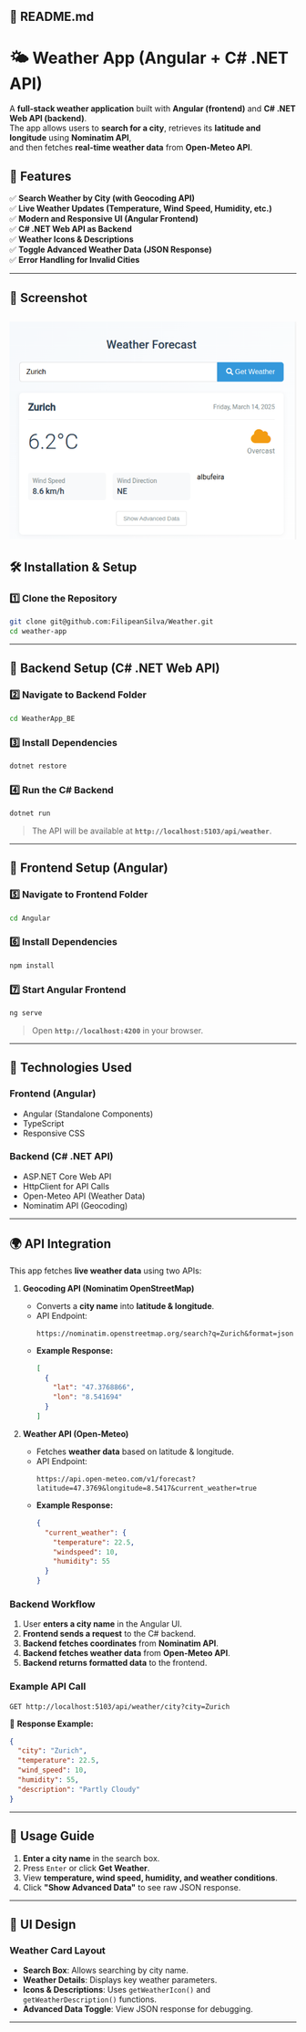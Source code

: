 ## **📌 README.md**
# 🌤️ Weather App (Angular + C# .NET API)

A **full-stack weather application** built with **Angular (frontend)** and **C# .NET Web API (backend)**.  
The app allows users to **search for a city**, retrieves its **latitude and longitude** using **Nominatim API**,  
and then fetches **real-time weather data** from **Open-Meteo API**.


## 🚀 Features
✅ **Search Weather by City (with Geocoding API)**  
✅ **Live Weather Updates (Temperature, Wind Speed, Humidity, etc.)**  
✅ **Modern and Responsive UI (Angular Frontend)**  
✅ **C# .NET Web API as Backend**  
✅ **Weather Icons & Descriptions**  
✅ **Toggle Advanced Weather Data (JSON Response)**  
✅ **Error Handling for Invalid Cities**  

---

## 📸 Screenshot
![Weather App Screenshot](Screenshots/image.png)
---

## 🛠️ Installation & Setup

### **1️⃣ Clone the Repository**
```sh
git clone git@github.com:FilipeanSilva/Weather.git
cd weather-app
```

---

## **🔹 Backend Setup (C# .NET Web API)**
### **2️⃣ Navigate to Backend Folder**
```sh
cd WeatherApp_BE
```

### **3️⃣ Install Dependencies**
```sh
dotnet restore
```

### **4️⃣ Run the C# Backend**
```sh
dotnet run
```
> The API will be available at **`http://localhost:5103/api/weather`**.

---

## **🔹 Frontend Setup (Angular)**
### **5️⃣ Navigate to Frontend Folder**
```sh
cd Angular
```

### **6️⃣ Install Dependencies**
```sh
npm install
```

### **7️⃣ Start Angular Frontend**
```sh
ng serve
```
> Open **`http://localhost:4200`** in your browser.

---

## 🔧 Technologies Used
### **Frontend (Angular)**
- Angular (Standalone Components)
- TypeScript
- Responsive CSS

### **Backend (C# .NET API)**
- ASP.NET Core Web API
- HttpClient for API Calls
- Open-Meteo API (Weather Data)
- Nominatim API (Geocoding)

---

## 🌍 API Integration
This app fetches **live weather data** using two APIs:

1. **Geocoding API (Nominatim OpenStreetMap)**  
   - Converts a **city name** into **latitude & longitude**.  
   - API Endpoint:  
     ```
     https://nominatim.openstreetmap.org/search?q=Zurich&format=json
     ```
   - **Example Response:**
     ```json
     [
       {
         "lat": "47.3768866",
         "lon": "8.541694"
       }
     ]
     ```

2. **Weather API (Open-Meteo)**  
   - Fetches **weather data** based on latitude & longitude.  
   - API Endpoint:
     ```
     https://api.open-meteo.com/v1/forecast?latitude=47.3769&longitude=8.5417&current_weather=true
     ```
   - **Example Response:**
     ```json
     {
       "current_weather": {
         "temperature": 22.5,
         "windspeed": 10,
         "humidity": 55
       }
     }
     ```

### **Backend Workflow**
1. User **enters a city name** in the Angular UI.
2. **Frontend sends a request** to the C# backend.
3. **Backend fetches coordinates** from **Nominatim API**.
4. **Backend fetches weather data** from **Open-Meteo API**.
5. **Backend returns formatted data** to the frontend.

### **Example API Call**
```
GET http://localhost:5103/api/weather/city?city=Zurich
```
📌 **Response Example:**
```json
{
  "city": "Zurich",
  "temperature": 22.5,
  "wind_speed": 10,
  "humidity": 55,
  "description": "Partly Cloudy"
}
```

---

## 📜 Usage Guide
1. **Enter a city name** in the search box.
2. Press `Enter` or click **Get Weather**.
3. View **temperature, wind speed, humidity, and weather conditions**.
4. Click **"Show Advanced Data"** to see raw JSON response.

---

## 🎨 UI Design
### **Weather Card Layout**
- **Search Box**: Allows searching by city name.
- **Weather Details**: Displays key weather parameters.
- **Icons & Descriptions**: Uses `getWeatherIcon()` and `getWeatherDescription()` functions.
- **Advanced Data Toggle**: View JSON response for debugging.

---